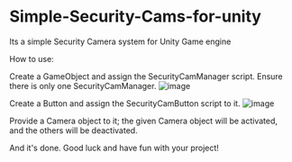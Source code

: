 # Simple-Security-Cams-for-unity
Its a simple Security Camera system for Unity Game engine

How to use:

Create a GameObject and assign the SecurityCamManager script. Ensure there is only one SecurityCamManager.
![image](https://github.com/user-attachments/assets/38c7defd-f6ef-4e8c-993d-d446360bc2fd)


Create a Button and assign the SecurityCamButton script to it.
![image](https://github.com/user-attachments/assets/575e2c1e-9163-4078-a974-a77a13251965)

Provide a Camera object to it; the given Camera object will be activated, and the others will be deactivated.

And it's done. Good luck and have fun with your project!
